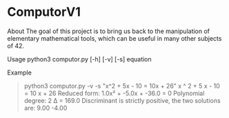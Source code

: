 # ComputorV1

About
The goal of this project is to bring us back to the manipulation of elementary mathematical tools, which can be useful in many other subjects of 42.

Usage
python3 computor.py [-h] [-v] [-s] equation

Example
> python3 computor.py -v -s "x^2 + 5x - 10 = 10x + 26"
x ^ 2 + 5 x - 10 = 10 x + 26
Reduced form: 1.0x² + -5.0x + -36.0 = 0
Polynomial degree: 2
Δ = 169.0
Discriminant is strictly positive, the two solutions are:
9.00
-4.00

